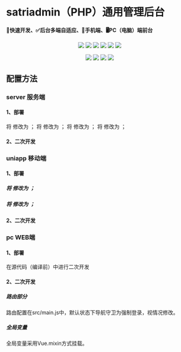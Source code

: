 # satriadmin（PHP）通用管理后台
#### 🚀快速开发、✅后台多端自适应、📱手机端、🖥️PC（电脑）端前台
<p align="center">
<a href="https://www.php.net/"><img src="https://img.shields.io/badge/PHP-7-8892bf"></a> <a href="https://www.tslang.cn/"><img src="https://img.shields.io/badge/JavaScript--294e80"></a> <a href="#"><img src="https://img.shields.io/badge/Vue.js-2-4eb883"></a> <a href="#"><img src="https://img.shields.io/badge/Babel-6-ffc018"></a> <a href="#"><img src="https://img.shields.io/badge/ElementUI--409eff"></a> <a href="https://uniapp.dcloud.io/"><img src="https://img.shields.io/badge/uniapp--d85806"></a>
</p>
<p align="center">
<a href="https://mp.weixin.qq.com/"><img src="https://img.shields.io/badge/微信-公众号-05ce66"></a>
<a href="https://mp.weixin.qq.com/"><img src="https://img.shields.io/badge/微信-小程序-05ce66"></a>
 <a href="https://pay.weixin.qq.com/"><img src="https://img.shields.io/badge/微信-支付API2-05ce66"></a>
<a href="https://pay.weixin.qq.com/"><img src="https://img.shields.io/badge/微信-支付API3-05ce66"></a>
</p>
</p>

## 配置方法

### server 服务端

#### 1、部署
将  修改为  ；
将  修改为  ；
将  修改为  ；
将  修改为  ；

#### 2、二次开发

##### 

### uniapp 移动端

#### 1、部署

##### 将  修改为  ；
##### 将  修改为  ；

#### 2、二次开发

#####

### pc WEB端

#### 1、部署
在源代码（编译前）中进行二次开发

#### 2、二次开发
##### 路由部分
路由配置在src/main.js中，默认状态下导航守卫为强制登录，视情况修改。
##### 全局变量
全局变量采用Vue.mixin方式挂载。
